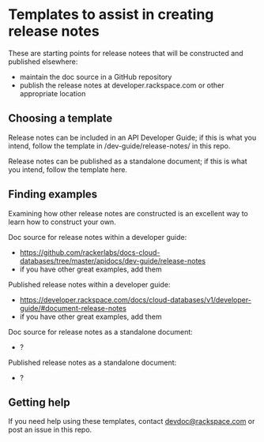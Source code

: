 Templates to assist in creating release notes
=============================================

These are starting points for release notees that will be
constructed and published elsewhere:

* maintain the doc source in a GitHub repository
* publish the release notes at developer.rackspace.com
  or other appropriate location

Choosing a template
-------------------
Release notes can be included in an API Developer Guide;
if this is what you intend,
follow the template in /dev-guide/release-notes/ in this repo.

Release notes can be published as a standalone document;
if this is what you intend,
follow the template here.

Finding examples
----------------
Examining how other release notes are constructed
is an excellent way to learn how to construct your own.

Doc source for release notes within a developer guide:
* https://github.com/rackerlabs/docs-cloud-databases/tree/master/apidocs/dev-guide/release-notes
* if you have other great examples, add them

Published release notes within a developer guide:
* https://developer.rackspace.com/docs/cloud-databases/v1/developer-guide/#document-release-notes
* if you have other great examples, add them

Doc source for release notes as a standalone document:
* ?

Published release notes as a standalone document:
* ?

Getting help
------------
If you need help using these templates,
contact devdoc@rackspace.com or post an issue in this repo.
